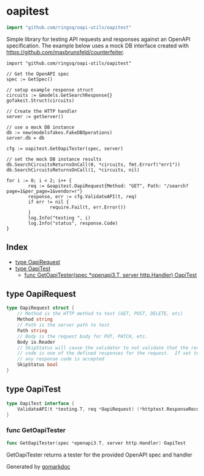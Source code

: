 <!-- Code generated by gomarkdoc. DO NOT EDIT -->

# oapitest

```go
import "github.com/ringsq/oapi-utils/oapitest"
```

Simple library for testing API requests and responses against an OpenAPI specification.  The example below uses a
mock DB interface created with https://github.com/maxbrunsfeld/counterfeiter.

```
import "github.com/ringsq/oapi-utils/oapitest"

// Get the OpenAPI spec
spec := GetSpec()

// setup example response struct
circuits := &models.GetSearchResponse{}
gofakeit.Struct(circuits)

// Create the HTTP handler
server := getServer()

// use a mock DB instance
db := new(modelsfakes.FakeDBOperations)
server.db = db

cfg := oapitest.GetOapiTester(spec, server)

// set the mock DB instance results
db.SearchCircuitsReturnsOnCall(0, *circuits, fmt.Errorf("err1"))
db.SearchCircuitsReturnsOnCall(1, *circuits, nil)

for i := 0; i < 2; i++ {
		req := &oapitest.OapiRequest{Method: "GET", Path: "/search?page=1&per_page=1&vendor=r"}
		response, err := cfg.ValidateAPI(t, req)
		if err != nil {
				require.Fail(t, err.Error())
		}
		log.Info("testing ", i)
		log.Info("status", response.Code)
}
```

## Index

- [type OapiRequest](<#type-oapirequest>)
- [type OapiTest](<#type-oapitest>)
  - [func GetOapiTester(spec *openapi3.T, server http.Handler) OapiTest](<#func-getoapitester>)


## type OapiRequest

```go
type OapiRequest struct {
    // Method is the HTTP method to test (GET, POST, DELETE, etc)
    Method string
    // Path is the server path to test
    Path string
    // Body is the request body for PUT, PATCH, etc.
    Body io.Reader
    // SkipStatus will cause the validator to not validate that the response
    // code is one of the defined responses for the request.  If set to true
    // any response code is accepted
    SkipStatus bool
}
```

## type OapiTest

```go
type OapiTest interface {
    ValidateAPI(t *testing.T, req *OapiRequest) (*httptest.ResponseRecorder, error)
}
```

### func GetOapiTester

```go
func GetOapiTester(spec *openapi3.T, server http.Handler) OapiTest
```

GetOapiTester returns a tester for the provided OpenAPI spec and handler



Generated by [gomarkdoc](<https://github.com/princjef/gomarkdoc>)
